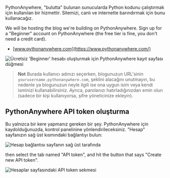 PythonAnywhere, "bulutta" bulunan sunucularda Python kodunu çalıştırmak için kullanılan bir hizmettir. Sitemizi, canlı ve internette barındırmak için bunu kullanacağız.

We will be hosting the blog we're building on PythonAnywhere. Sign up for a "Beginner" account on PythonAnywhere (the free tier is fine, you don't need a credit card).

* [www.pythonanywhere.com](https://www.pythonanywhere.com/)

![Ücretsiz 'Beginner' hesabı oluşturmak için PythonAnywhere kayıt sayfası düğmesi](../deploy/images/pythonanywhere_beginner_account_button.png)

> **Not** Burada kullanıcı adınızı seçerken, blogunuzun URL'sinin `yourusername.pythonanywhere.com`, şeklini alacağını unutmayın, bu nedenle ya blogunuzun neyle ilgili ise ona uygun isim veya kendi isminizi kullanabilirsiniz. Ayrıca, parolanızı hatırladığınızdan emin olun (sadece bir kişi kullanıyorsa, şifre yöneticinize ekleyin).

## PythonAnywhere API token oluşturma

Bu yalnızca bir kere yapmanız gereken bir şey. PythonAnywhere için kaydolduğunuzda, kontrol panelinine yönlendirileceksiniz. "Hesap" sayfanızın sağ üst kısmındaki bağlantıyı bulun:

![Hesap bağlantısı sayfanın sağ üst tarafında](../deploy/images/pythonanywhere_account.png)

then select the tab named "API token", and hit the button that says "Create new API token".

![Hesaplar sayfasındaki API token sekmesi](../deploy/images/pythonanywhere_create_api_token.png)